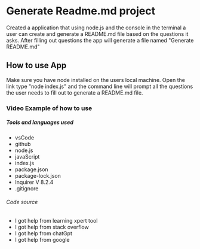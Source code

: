 # Generate Readme.md project

Created a application that using node.js and the console in the terminal a user can create and generate a README.md file based on the questions it asks. After filling out questions the app will generate a file named "Generate README.md"

## How to use App

Make sure you have node installed on the users local machine. Open the link type "node index.js" and the command line will prompt all the questions the user needs to fill out to generate a README.md file.

### Video Example of how to use

##### Tools and languages used

- vsCode
- github
- node.js
- javaScript
- index.js
- package.json
- package-lock.json
- Inquirer V 8.2.4
- .gitignore

###### Code source

- I got help from learning xpert tool
- I got help from stack overflow
- I got help from chatGpt
- I got help from google
